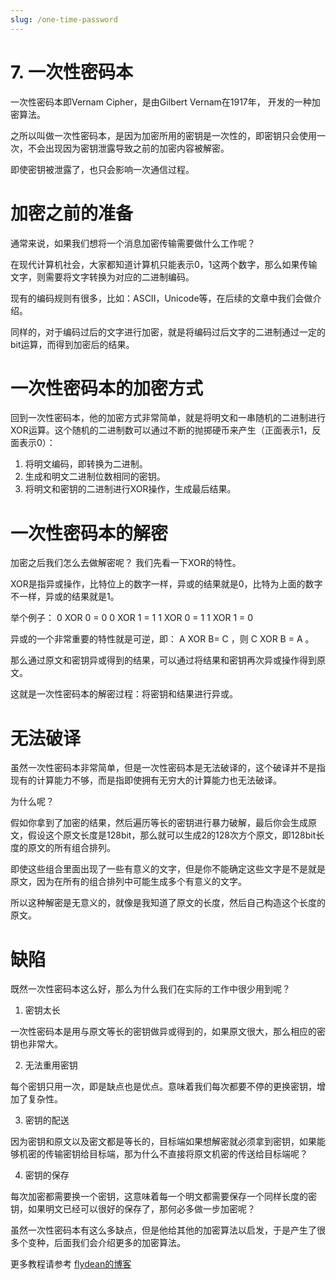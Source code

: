 ```yaml
---
slug: /one-time-password
---
```


# 7. 一次性密码本

一次性密码本即Vernam Cipher，是由Gilbert Vernam在1917年， 开发的一种加密算法。

之所以叫做一次性密码本，是因为加密所用的密钥是一次性的，即密钥只会使用一次，不会出现因为密钥泄露导致之前的加密内容被解密。

即使密钥被泄露了，也只会影响一次通信过程。

# 加密之前的准备

通常来说，如果我们想将一个消息加密传输需要做什么工作呢？

在现代计算机社会，大家都知道计算机只能表示0，1这两个数字，那么如果传输文字，则需要将文字转换为对应的二进制编码。

现有的编码规则有很多，比如：ASCII，Unicode等，在后续的文章中我们会做介绍。

同样的，对于编码过后的文字进行加密，就是将编码过后文字的二进制通过一定的bit运算，而得到加密后的结果。

# 一次性密码本的加密方式

回到一次性密码本，他的加密方式非常简单，就是将明文和一串随机的二进制进行XOR运算。这个随机的二进制数可以通过不断的抛掷硬币来产生（正面表示1，反面表示0）：

1. 将明文编码，即转换为二进制。
2. 生成和明文二进制位数相同的密钥。
3. 将明文和密钥的二进制进行XOR操作，生成最后结果。

# 一次性密码本的解密

加密之后我们怎么去做解密呢？ 我们先看一下XOR的特性。

XOR是指异或操作，比特位上的数字一样，异或的结果就是0，比特为上面的数字不一样，异或的结果就是1。

举个例子：
0 XOR 0 = 0
0 XOR 1 = 1
1 XOR 0 = 1
1 XOR 1 = 0

异或的一个非常重要的特性就是可逆，即：
A XOR B= C ，则  C XOR B = A 。

那么通过原文和密钥异或得到的结果，可以通过将结果和密钥再次异或操作得到原文。

这就是一次性密码本的解密过程：将密钥和结果进行异或。

# 无法破译

虽然一次性密码本非常简单，但是一次性密码本是无法破译的，这个破译并不是指现有的计算能力不够，而是指即使拥有无穷大的计算能力也无法破译。

为什么呢？ 

假如你拿到了加密的结果，然后遍历等长的密钥进行暴力破解，最后你会生成原文，假设这个原文长度是128bit，那么就可以生成2的128次方个原文，即128bit长度的原文的所有组合排列。

即使这些组合里面出现了一些有意义的文字，但是你不能确定这些文字是不是就是原文，因为在所有的组合排列中可能生成多个有意义的文字。

所以这种解密是无意义的，就像是我知道了原文的长度，然后自己构造这个长度的原文。

# 缺陷

既然一次性密码本这么好，那么为什么我们在实际的工作中很少用到呢？

1. 密钥太长

一次性密码本是用与原文等长的密钥做异或得到的，如果原文很大，那么相应的密钥也非常大。

2. 无法重用密钥

每个密钥只用一次，即是缺点也是优点。意味着我们每次都要不停的更换密钥，增加了复杂性。

3. 密钥的配送

因为密钥和原文以及密文都是等长的，目标端如果想解密就必须拿到密钥，如果能够机密的传输密钥给目标端，那为什么不直接将原文机密的传送给目标端呢？ 

4. 密钥的保存

每次加密都需要换一个密钥，这意味着每一个明文都需要保存一个同样长度的密钥，如果明文已经可以很好的保存了，那何必多做一步加密呢？ 

虽然一次性密码本有这么多缺点，但是他给其他的加密算法以启发，于是产生了很多个变种，后面我们会介绍更多的加密算法。

更多教程请参考 [flydean的博客](http://www.flydean.com/one-time-password/)
